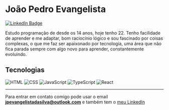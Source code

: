 # João Pedro Evangelista

[![LinkedIn Badge](https://img.shields.io/badge/-LinkedIn-0a66c2?style=flat-square&logo=linkedin)](https://www.linkedin.com/in/joao-pedro-evangelista-da-silva/)

Estudo programação de desde os 14 anos, hoje tenho 22. Tenho facilidade de aprender e me adaptar, bom raciocínio lógico e sou fascinado por coisas complexas, o que me faz ser apaixonado por tecnologia, uma área que não fica parada sempre com algo novo para aprender, constantemente evoluindo.

## Tecnologias
![HTML](https://img.shields.io/badge/-HTML-e34f26?style=for-the-badge&logo=html5&logoColor=white)
![CSS](https://img.shields.io/badge/-CSS-1572b6?style=for-the-badge&logo=css3)
![JavaScript](https://img.shields.io/badge/-JavaScript-f7df1e?style=for-the-badge&logo=javascript&logoColor=black)
![TypeScript](https://img.shields.io/badge/-TypeScript-3178c6?style=for-the-badge&logo=typescript&logoColor=white)
![React](https://img.shields.io/badge/-React-20232a?style=for-the-badge&logo=react)

---

Para entrar em contato comigo pode usar o email **jpevangelistadasilva@outlook.com** e também tem o [meu LinkedIn](https://www.linkedin.com/in/joao-pedro-evangelista-da-silva/)
